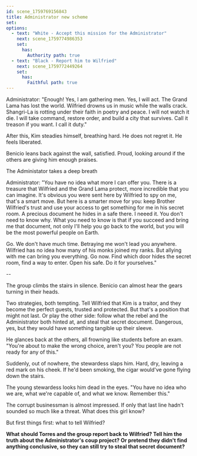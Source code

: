 ```yaml
---
id: scene_1759769156843
title: Administrator new scheme
set:
options:
  - text: "White - Accept this mission for the Administrator"
    next: scene_1759774986353
    set:
      has:
        Authority path: true
  - text: "Black - Report him to Wilfried"
    next: scene_1759772449264
    set:
      has:
        Faithful path: true
---
```


Administrator:
"Enough! Yes, I am gathering men. Yes, I will act.
The Grand Lama has lost the world.
Wilfried drowns us in music while the walls crack.
Shangri-La is rotting under their faith in poetry and peace.
I will not watch it die.
I will take command, restore order, and build a city that survives.
Call it treason if you want. I call it duty."

After this, Kim steadies himself, breathing hard.
He does not regret it.
He feels liberated.

Benicio leans back against the wall, satisfied. Proud, looking around if the others are giving him enough praises.

The Administator takes a deep breath

Administrator:
"You have no idea what more I can offer you. There is a treasure that Wilfried and the Grand Lama protect, more incredible that you can imagine. It's obvious you were sent here by Wilfried to spy on me, that's a smart move. But here is a smarter move for you: keep Brother Wilfried's trust and use your access to get something for me in his secret room. A precious document he hides in a safe there. I neeed it. You don't need to know why. What you need to know is that if you succeed and bring me that document, not only I'll help you go back to the world, but you will be the most powerful people on Earth.

Go. We don't have much time. Betraying me won't lead you anywhere. Wilfried has no idea how many of his monks joined my ranks. But allying with me can bring you everything. Go now. Find which door hides the secret room, find a way to enter. Open his safe. Do it for yourselves."

--

The group climbs the stairs in silence. Benicio can almost hear the gears turning in their heads.

Two strategies, both tempting.
Tell Wilfried that Kim is a traitor, and they become the perfect guests, trusted and protected. But that's a position that might not last.
Or play the other side: follow what the rebel and the Administrator both hinted at, and steal that secret document. Dangerous, yes, but they would have something tangible up their sleeve.

He glances back at the others, all frowning like students before an exam.
"You're about to make the wrong choice, aren't you? You people are not ready for any of this."

Suddenly, out of nowhere, the stewardess slaps him. Hard, dry, leaving a red mark on his cheek. If he'd been smoking, the cigar would've gone flying down the stairs.

The young stewardess looks him dead in the eyes.
"You have no idea who we are, what we're capable of, and what we know. Remember this."

The corrupt businessman is almost impressed. If only that last line hadn't sounded so much like a threat.
What does this girl know?

But first things first: what to tell Wilfried?

**What should Torres and the group report back to Wilfried? Tell him the truth about the Administrator's coup project? Or pretend they didn't find anything conclusive, so they can still try to steal that secret document?**